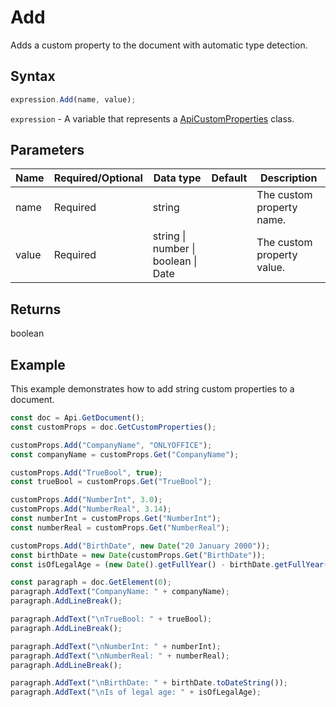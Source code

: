 # Add

Adds a custom property to the document with automatic type detection.

## Syntax

```javascript
expression.Add(name, value);
```

`expression` - A variable that represents a [ApiCustomProperties](../ApiCustomProperties.md) class.

## Parameters

| **Name** | **Required/Optional** | **Data type** | **Default** | **Description** |
| ------------- | ------------- | ------------- | ------------- | ------------- |
| name | Required | string |  | The custom property name. |
| value | Required | string \| number \| boolean \| Date |  | The custom property value. |

## Returns

boolean

## Example

This example demonstrates how to add string custom properties to a document.

```javascript editor-docx
const doc = Api.GetDocument();
const customProps = doc.GetCustomProperties();

customProps.Add("CompanyName", "ONLYOFFICE");
const companyName = customProps.Get("CompanyName");

customProps.Add("TrueBool", true);
const trueBool = customProps.Get("TrueBool");

customProps.Add("NumberInt", 3.0);
customProps.Add("NumberReal", 3.14);
const numberInt = customProps.Get("NumberInt");
const numberReal = customProps.Get("NumberReal");

customProps.Add("BirthDate", new Date("20 January 2000"));
const birthDate = new Date(customProps.Get("BirthDate"));
const isOfLegalAge = (new Date().getFullYear() - birthDate.getFullYear()) >= 18;

const paragraph = doc.GetElement(0);
paragraph.AddText("CompanyName: " + companyName);
paragraph.AddLineBreak();

paragraph.AddText("\nTrueBool: " + trueBool);
paragraph.AddLineBreak();

paragraph.AddText("\nNumberInt: " + numberInt);
paragraph.AddText("\nNumberReal: " + numberReal);
paragraph.AddLineBreak();

paragraph.AddText("\nBirthDate: " + birthDate.toDateString());
paragraph.AddText("\nIs of legal age: " + isOfLegalAge);

```
